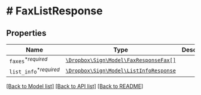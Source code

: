 # # FaxListResponse



## Properties

Name | Type | Description | Notes
------------ | ------------- | ------------- | -------------
| `faxes`<sup>*_required_</sup> | [```\Dropbox\Sign\Model\FaxResponseFax[]```](FaxResponseFax.md) |    |  |
| `list_info`<sup>*_required_</sup> | [```\Dropbox\Sign\Model\ListInfoResponse```](ListInfoResponse.md) |    |  |

[[Back to Model list]](../../README.md#models) [[Back to API list]](../../README.md#endpoints) [[Back to README]](../../README.md)
